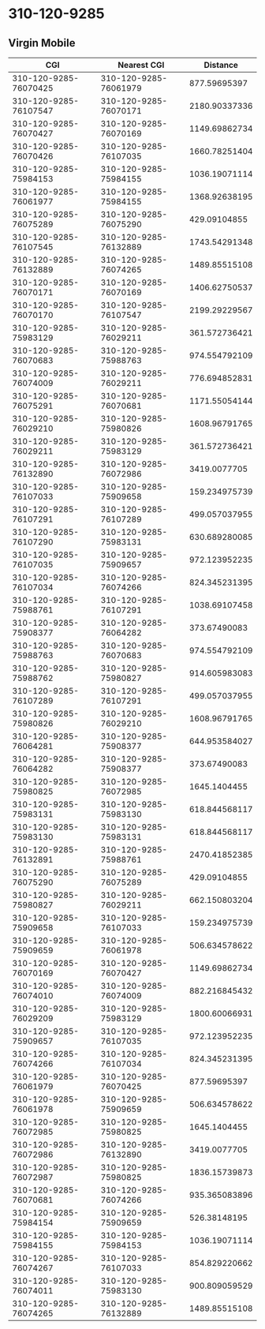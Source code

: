 # 310-120-9285
## Virgin Mobile


| CGI | Nearest CGI | Distance |
|-----|-------------|----------|
| 310-120-9285-76070425 | 310-120-9285-76061979 | 877.59695397 |
| 310-120-9285-76107547 | 310-120-9285-76070171 | 2180.90337336 |
| 310-120-9285-76070427 | 310-120-9285-76070169 | 1149.69862734 |
| 310-120-9285-76070426 | 310-120-9285-76107035 | 1660.78251404 |
| 310-120-9285-75984153 | 310-120-9285-75984155 | 1036.19071114 |
| 310-120-9285-76061977 | 310-120-9285-75984155 | 1368.92638195 |
| 310-120-9285-76075289 | 310-120-9285-76075290 | 429.09104855 |
| 310-120-9285-76107545 | 310-120-9285-76132889 | 1743.54291348 |
| 310-120-9285-76132889 | 310-120-9285-76074265 | 1489.85515108 |
| 310-120-9285-76070171 | 310-120-9285-76070169 | 1406.62750537 |
| 310-120-9285-76070170 | 310-120-9285-76107547 | 2199.29229567 |
| 310-120-9285-75983129 | 310-120-9285-76029211 | 361.572736421 |
| 310-120-9285-76070683 | 310-120-9285-75988763 | 974.554792109 |
| 310-120-9285-76074009 | 310-120-9285-76029211 | 776.694852831 |
| 310-120-9285-76075291 | 310-120-9285-76070681 | 1171.55054144 |
| 310-120-9285-76029210 | 310-120-9285-75980826 | 1608.96791765 |
| 310-120-9285-76029211 | 310-120-9285-75983129 | 361.572736421 |
| 310-120-9285-76132890 | 310-120-9285-76072986 | 3419.0077705 |
| 310-120-9285-76107033 | 310-120-9285-75909658 | 159.234975739 |
| 310-120-9285-76107291 | 310-120-9285-76107289 | 499.057037955 |
| 310-120-9285-76107290 | 310-120-9285-75983131 | 630.689280085 |
| 310-120-9285-76107035 | 310-120-9285-75909657 | 972.123952235 |
| 310-120-9285-76107034 | 310-120-9285-76074266 | 824.345231395 |
| 310-120-9285-75988761 | 310-120-9285-76107291 | 1038.69107458 |
| 310-120-9285-75908377 | 310-120-9285-76064282 | 373.67490083 |
| 310-120-9285-75988763 | 310-120-9285-76070683 | 974.554792109 |
| 310-120-9285-75988762 | 310-120-9285-75980827 | 914.605983083 |
| 310-120-9285-76107289 | 310-120-9285-76107291 | 499.057037955 |
| 310-120-9285-75980826 | 310-120-9285-76029210 | 1608.96791765 |
| 310-120-9285-76064281 | 310-120-9285-75908377 | 644.953584027 |
| 310-120-9285-76064282 | 310-120-9285-75908377 | 373.67490083 |
| 310-120-9285-75980825 | 310-120-9285-76072985 | 1645.1404455 |
| 310-120-9285-75983131 | 310-120-9285-75983130 | 618.844568117 |
| 310-120-9285-75983130 | 310-120-9285-75983131 | 618.844568117 |
| 310-120-9285-76132891 | 310-120-9285-75988761 | 2470.41852385 |
| 310-120-9285-76075290 | 310-120-9285-76075289 | 429.09104855 |
| 310-120-9285-75980827 | 310-120-9285-76029211 | 662.150803204 |
| 310-120-9285-75909658 | 310-120-9285-76107033 | 159.234975739 |
| 310-120-9285-75909659 | 310-120-9285-76061978 | 506.634578622 |
| 310-120-9285-76070169 | 310-120-9285-76070427 | 1149.69862734 |
| 310-120-9285-76074010 | 310-120-9285-76074009 | 882.216845432 |
| 310-120-9285-76029209 | 310-120-9285-75983129 | 1800.60066931 |
| 310-120-9285-75909657 | 310-120-9285-76107035 | 972.123952235 |
| 310-120-9285-76074266 | 310-120-9285-76107034 | 824.345231395 |
| 310-120-9285-76061979 | 310-120-9285-76070425 | 877.59695397 |
| 310-120-9285-76061978 | 310-120-9285-75909659 | 506.634578622 |
| 310-120-9285-76072985 | 310-120-9285-75980825 | 1645.1404455 |
| 310-120-9285-76072986 | 310-120-9285-76132890 | 3419.0077705 |
| 310-120-9285-76072987 | 310-120-9285-75980825 | 1836.15739873 |
| 310-120-9285-76070681 | 310-120-9285-76074266 | 935.365083896 |
| 310-120-9285-75984154 | 310-120-9285-75909659 | 526.38148195 |
| 310-120-9285-75984155 | 310-120-9285-75984153 | 1036.19071114 |
| 310-120-9285-76074267 | 310-120-9285-76107033 | 854.829220662 |
| 310-120-9285-76074011 | 310-120-9285-75983130 | 900.809059529 |
| 310-120-9285-76074265 | 310-120-9285-76132889 | 1489.85515108 |

